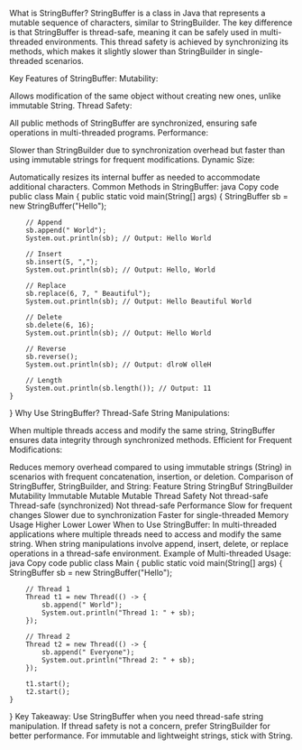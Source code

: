 What is StringBuffer?
StringBuffer is a class in Java that represents a mutable sequence of characters, similar to StringBuilder. The key difference is that StringBuffer is thread-safe, meaning it can be safely used in multi-threaded environments. This thread safety is achieved by synchronizing its methods, which makes it slightly slower than StringBuilder in single-threaded scenarios.

Key Features of StringBuffer:
Mutability:

Allows modification of the same object without creating new ones, unlike immutable String.
Thread Safety:

All public methods of StringBuffer are synchronized, ensuring safe operations in multi-threaded programs.
Performance:

Slower than StringBuilder due to synchronization overhead but faster than using immutable strings for frequent modifications.
Dynamic Size:

Automatically resizes its internal buffer as needed to accommodate additional characters.
Common Methods in StringBuffer:
java
Copy code
public class Main {
    public static void main(String[] args) {
        StringBuffer sb = new StringBuffer("Hello");

        // Append
        sb.append(" World");
        System.out.println(sb); // Output: Hello World

        // Insert
        sb.insert(5, ",");
        System.out.println(sb); // Output: Hello, World

        // Replace
        sb.replace(6, 7, " Beautiful");
        System.out.println(sb); // Output: Hello Beautiful World

        // Delete
        sb.delete(6, 16);
        System.out.println(sb); // Output: Hello World

        // Reverse
        sb.reverse();
        System.out.println(sb); // Output: dlroW olleH

        // Length
        System.out.println(sb.length()); // Output: 11
    }
}
Why Use StringBuffer?
Thread-Safe String Manipulations:

When multiple threads access and modify the same string, StringBuffer ensures data integrity through synchronized methods.
Efficient for Frequent Modifications:

Reduces memory overhead compared to using immutable strings (String) in scenarios with frequent concatenation, insertion, or deletion.
Comparison of StringBuffer, StringBuilder, and String:
Feature String StringBuf StringBuilder
Mutability Immutable Mutable Mutable
Thread Safety Not thread-safe Thread-safe (synchronized) Not thread-safe
Performance Slow for frequent changes Slower due to synchronization Faster for single-threaded
Memory Usage Higher Lower Lower
When to Use StringBuffer:
In multi-threaded applications where multiple threads need to access and modify the same string.
When string manipulations involve append, insert, delete, or replace operations in a thread-safe environment.
Example of Multi-threaded Usage:
java
Copy code
public class Main {
    public static void main(String[] args) {
        StringBuffer sb = new StringBuffer("Hello");

        // Thread 1
        Thread t1 = new Thread(() -> {
            sb.append(" World");
            System.out.println("Thread 1: " + sb);
        });

        // Thread 2
        Thread t2 = new Thread(() -> {
            sb.append(" Everyone");
            System.out.println("Thread 2: " + sb);
        });

        t1.start();
        t2.start();
    }
}
Key Takeaway:
Use StringBuffer when you need thread-safe string manipulation.
If thread safety is not a concern, prefer StringBuilder for better performance.
For immutable and lightweight strings, stick with String.

